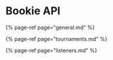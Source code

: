 # Bookie API

{% page-ref page="general.md" %}

{% page-ref page="tournaments.md" %}

{% page-ref page="listeners.md" %}



